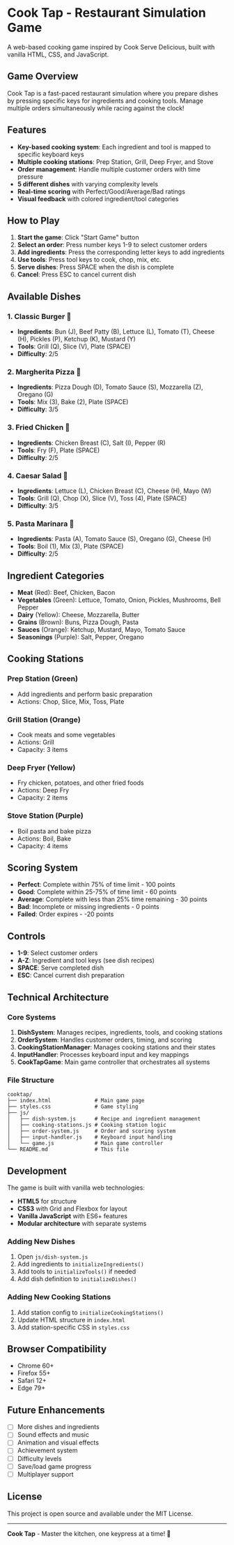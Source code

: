 # Cook Tap - Restaurant Simulation Game

A web-based cooking game inspired by Cook Serve Delicious, built with vanilla HTML, CSS, and JavaScript.

## Game Overview

Cook Tap is a fast-paced restaurant simulation where you prepare dishes by pressing specific keys for ingredients and cooking tools. Manage multiple orders simultaneously while racing against the clock!

## Features

- **Key-based cooking system**: Each ingredient and tool is mapped to specific keyboard keys
- **Multiple cooking stations**: Prep Station, Grill, Deep Fryer, and Stove
- **Order management**: Handle multiple customer orders with time pressure
- **5 different dishes** with varying complexity levels
- **Real-time scoring** with Perfect/Good/Average/Bad ratings
- **Visual feedback** with colored ingredient/tool categories

## How to Play

1. **Start the game**: Click "Start Game" button
2. **Select an order**: Press number keys 1-9 to select customer orders
3. **Add ingredients**: Press the corresponding letter keys to add ingredients
4. **Use tools**: Press tool keys to cook, chop, mix, etc.
5. **Serve dishes**: Press SPACE when the dish is complete
6. **Cancel**: Press ESC to cancel current dish

## Available Dishes

### 1. Classic Burger 🍔
- **Ingredients**: Bun (J), Beef Patty (B), Lettuce (L), Tomato (T), Cheese (H), Pickles (P), Ketchup (K), Mustard (Y)
- **Tools**: Grill (Q), Slice (V), Plate (SPACE)
- **Difficulty**: 2/5

### 2. Margherita Pizza 🍕
- **Ingredients**: Pizza Dough (D), Tomato Sauce (S), Mozzarella (Z), Oregano (G)
- **Tools**: Mix (3), Bake (2), Plate (SPACE)
- **Difficulty**: 3/5

### 3. Fried Chicken 🍗
- **Ingredients**: Chicken Breast (C), Salt (I), Pepper (R)
- **Tools**: Fry (F), Plate (SPACE)
- **Difficulty**: 2/5

### 4. Caesar Salad 🥗
- **Ingredients**: Lettuce (L), Chicken Breast (C), Cheese (H), Mayo (W)
- **Tools**: Grill (Q), Chop (X), Slice (V), Toss (4), Plate (SPACE)
- **Difficulty**: 3/5

### 5. Pasta Marinara 🍝
- **Ingredients**: Pasta (A), Tomato Sauce (S), Oregano (G), Cheese (H)
- **Tools**: Boil (1), Mix (3), Plate (SPACE)
- **Difficulty**: 2/5

## Ingredient Categories

- **Meat** (Red): Beef, Chicken, Bacon
- **Vegetables** (Green): Lettuce, Tomato, Onion, Pickles, Mushrooms, Bell Pepper
- **Dairy** (Yellow): Cheese, Mozzarella, Butter
- **Grains** (Brown): Buns, Pizza Dough, Pasta
- **Sauces** (Orange): Ketchup, Mustard, Mayo, Tomato Sauce
- **Seasonings** (Purple): Salt, Pepper, Oregano

## Cooking Stations

### Prep Station (Green)
- Add ingredients and perform basic preparation
- Actions: Chop, Slice, Mix, Toss, Plate

### Grill Station (Orange)
- Cook meats and some vegetables
- Actions: Grill
- Capacity: 3 items

### Deep Fryer (Yellow)
- Fry chicken, potatoes, and other fried foods
- Actions: Deep Fry
- Capacity: 2 items

### Stove Station (Purple)
- Boil pasta and bake pizza
- Actions: Boil, Bake
- Capacity: 4 items

## Scoring System

- **Perfect**: Complete within 75% of time limit - 100 points
- **Good**: Complete within 25-75% of time limit - 60 points
- **Average**: Complete with less than 25% time remaining - 30 points
- **Bad**: Incomplete or missing ingredients - 0 points
- **Failed**: Order expires - -20 points

## Controls

- **1-9**: Select customer orders
- **A-Z**: Ingredient and tool keys (see dish recipes)
- **SPACE**: Serve completed dish
- **ESC**: Cancel current dish preparation

## Technical Architecture

### Core Systems

1. **DishSystem**: Manages recipes, ingredients, tools, and cooking stations
2. **OrderSystem**: Handles customer orders, timing, and scoring
3. **CookingStationManager**: Manages cooking stations and their states
4. **InputHandler**: Processes keyboard input and key mappings
5. **CookTapGame**: Main game controller that orchestrates all systems

### File Structure
```
cooktap/
├── index.html              # Main game page
├── styles.css              # Game styling
├── js/
│   ├── dish-system.js      # Recipe and ingredient management
│   ├── cooking-stations.js # Cooking station logic
│   ├── order-system.js     # Order and scoring system
│   ├── input-handler.js    # Keyboard input handling
│   └── game.js             # Main game controller
└── README.md               # This file
```

## Development

The game is built with vanilla web technologies:
- **HTML5** for structure
- **CSS3** with Grid and Flexbox for layout
- **Vanilla JavaScript** with ES6+ features
- **Modular architecture** with separate systems

### Adding New Dishes

1. Open `js/dish-system.js`
2. Add ingredients to `initializeIngredients()`
3. Add tools to `initializeTools()` if needed
4. Add dish definition to `initializeDishes()`

### Adding New Cooking Stations

1. Add station config to `initializeCookingStations()`
2. Update HTML structure in `index.html`
3. Add station-specific CSS in `styles.css`

## Browser Compatibility

- Chrome 60+
- Firefox 55+
- Safari 12+
- Edge 79+

## Future Enhancements

- [ ] More dishes and ingredients
- [ ] Sound effects and music
- [ ] Animation and visual effects
- [ ] Achievement system
- [ ] Difficulty levels
- [ ] Save/load game progress
- [ ] Multiplayer support

## License

This project is open source and available under the MIT License.

---

**Cook Tap** - Master the kitchen, one keypress at a time! 🍳


